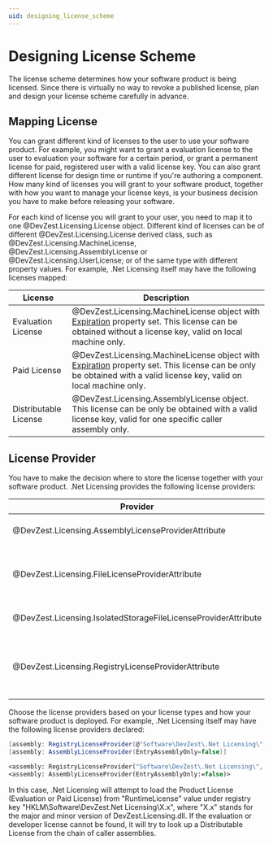 ```yaml
---
uid: designing_license_scheme
---
```


# Designing License Scheme

The license scheme determines how your software product is being licensed. Since there is virtually no way to revoke a published license, plan and design your license scheme carefully in advance.

## Mapping License

You can grant different kind of licenses to the user to use your software product. For example, you might want to grant a evaluation license to the user to evaluation your software for a certain period, or grant a permanent license for paid, registered user with a valid license key. You can also grant different license for design time or runtime if you're authoring a component. How many kind of licenses you will grant to your software product, together with how you want to manage your license keys, is your business decision you have to make before releasing your software.

For each kind of license you will grant to your user, you need to map it to one @DevZest.Licensing.License object. Different kind of licenses can be of different @DevZest.Licensing.License derived class, such as @DevZest.Licensing.MachineLicense, @DevZest.Licensing.AssemblyLicense or @DevZest.Licensing.UserLicense; or of the same type with different property values. For example, .Net Licensing itself may have the following licenses mapped:

| License | Description |
| --- | --- |
| Evaluation License | @DevZest.Licensing.MachineLicense object with [Expiration](xref:DevZest.Licensing.License#DevZest_Licensing_License_Expiration) property set. This license can be obtained without a license key, valid on local machine only. |
| Paid License | @DevZest.Licensing.MachineLicense object with [Expiration](xref:DevZest.Licensing.License#DevZest_Licensing_License_Expiration) property set. This license can be only be obtained with a valid license key, valid on local machine only. |
| Distributable License | @DevZest.Licensing.AssemblyLicense object. This license can be only be obtained with a valid license key, valid for one specific caller assembly only. |

## License Provider

You have to make the decision where to store the license together with your software product. .Net Licensing provides the following license providers:

| Provider | Description |
| --- | --- |
| @DevZest.Licensing.AssemblyLicenseProviderAttribute | Provides license from caller assembly. |
| @DevZest.Licensing.FileLicenseProviderAttribute | Provides license from file. This license provider requires [FileIOPermission](https://docs.microsoft.com/en-us/dotnet/api/system.security.permissions.fileiopermission). |
| @DevZest.Licensing.IsolatedStorageFileLicenseProviderAttribute | Provides license from isolated storage file. |
| @DevZest.Licensing.RegistryLicenseProviderAttribute | Provides license from registry. This license provider requires read access of [RegistryPermission](https://docs.microsoft.com/en-us/dotnet/api/system.security.permissions.registrypermission). |

Choose the license providers based on your license types and how your software product is deployed. For example, .Net Licensing itself may have the following license providers declared:

```csharp
[assembly: RegistryLicenseProvider(@"Software\DevZest\.Net Licensing\", "RuntimeLicense")]
[assembly: AssemblyLicenseProvider(EntryAssemblyOnly=false)]
```

```vb
<assembly: RegistryLicenseProvider("Software\DevZest\.Net Licensing\", "RuntimeLicense")>
<assembly: AssemblyLicenseProvider(EntryAssemblyOnly:=false)>
```

In this case, .Net Licensing will attempt to load the Product License (Evaluation or Paid License) from "RuntimeLicense" value under registry key "HKLM\Software\DevZest\.Net Licensing\X.x", where "X.x" stands for the major and minor version of DevZest.Licensing.dll. If the evaluation or developer license cannot be found, it will try to look up a Distributable License from the chain of caller assemblies.